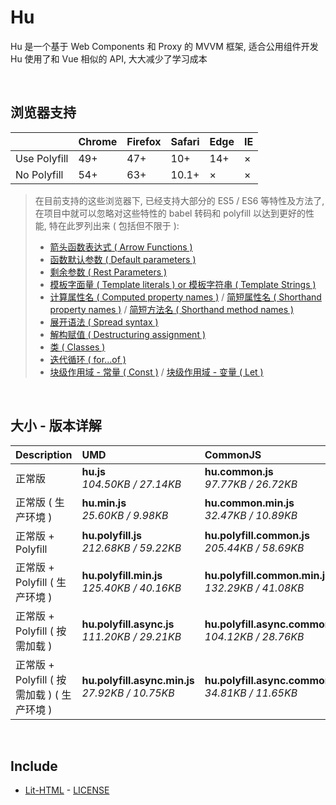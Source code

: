 # Hu
Hu 是一个基于 Web Components 和 Proxy 的 MVVM 框架, 适合公用组件开发<br>
Hu 使用了和 Vue 相似的 API, 大大减少了学习成本

<br>

## 浏览器支持

|              | Chrome | Firefox | Safari | Edge | IE |
| :-           | :-     | :-      | :-     | :-   | :- |
| Use Polyfill | 49+    | 47+     | 10+    | 14+  | ×  |
| No Polyfill  | 54+    | 63+     | 10.1+  | ×    | ×  |

> 在目前支持的这些浏览器下, 已经支持大部分的 ES5 / ES6 等特性及方法了,<br>
> 在项目中就可以忽略对这些特性的 babel 转码和 polyfill 以达到更好的性能, 特在此罗列出来 ( 包括但不限于 ): <br>
  > - [箭头函数表达式 ( Arrow Functions )](https://developer.mozilla.org/zh-CN/docs/Web/JavaScript/Reference/Functions/Arrow_functions)
  > - [函数默认参数 ( Default parameters )](https://developer.mozilla.org/zh-CN/docs/Web/JavaScript/Reference/Functions/Default_parameters)
  > - [剩余参数 ( Rest Parameters )](https://developer.mozilla.org/zh-CN/docs/Web/JavaScript/Reference/Functions/Rest_parameters)
  > - [模板字面量 ( Template literals ) or 模板字符串 ( Template Strings )](https://developer.mozilla.org/zh-CN/docs/Web/JavaScript/Reference/template_strings)
  > - [计算属性名 ( Computed property names )](https://developer.mozilla.org/zh-CN/docs/Web/JavaScript/Reference/Operators/Object_initializer#计算属性名) / [简短属性名 ( Shorthand property names )](https://developer.mozilla.org/zh-CN/docs/Web/JavaScript/Reference/Operators/Object_initializer#属性定义) / [简短方法名 ( Shorthand method names )](https://developer.mozilla.org/zh-CN/docs/Web/JavaScript/Reference/Operators/Object_initializer#方法定义)
  > - [展开语法 ( Spread syntax )](https://developer.mozilla.org/zh-CN/docs/Web/JavaScript/Reference/Operators/Spread_syntax)
  > - [解构赋值 ( Destructuring assignment )](https://developer.mozilla.org/zh-CN/docs/Web/JavaScript/Reference/Operators/Destructuring_assignment)
  > - [类 ( Classes )](https://developer.mozilla.org/zh-CN/docs/Web/JavaScript/Reference/Classes)
  > - [迭代循环 ( for...of )](https://developer.mozilla.org/zh-CN/docs/Web/JavaScript/Reference/Statements/for...of)
  > - [块级作用域 - 常量 ( Const )](https://developer.mozilla.org/zh-CN/docs/Web/JavaScript/Reference/Statements/const) / [块级作用域 - 变量 ( Let )](https://developer.mozilla.org/zh-CN/docs/Web/JavaScript/Reference/Statements/let)

<br>

## 大小 - 版本详解
| Description | UMD | CommonJS | ES Module |
| :- | :- | :- | :- |
| 正常版 | **hu.js**<br>*104.50KB / 27.14KB* | **hu.common.js**<br>*97.77KB / 26.72KB* | **hu.esm.js**<br>*97.76KB / 26.71KB* |
| 正常版 ( 生产环境 ) | **hu.min.js**<br>*25.60KB / 9.98KB* | **hu.common.min.js**<br>*32.47KB / 10.89KB* | **hu.esm.min.js**<br>*25.43KB / 9.91KB* |
| 正常版 + Polyfill | **hu.polyfill.js**<br>*212.68KB / 59.22KB* | **hu.polyfill.common.js**<br>*205.44KB / 58.69KB* | **hu.polyfill.esm.js**<br>*205.42KB / 58.67KB* |
| 正常版 + Polyfill ( 生产环境 ) | **hu.polyfill.min.js**<br>*125.40KB / 40.16KB* | **hu.polyfill.common.min.js**<br>*132.29KB / 41.08KB* | **hu.polyfill.esm.min.js**<br>*125.24KB / 40.09KB* |
| 正常版 + Polyfill ( 按需加载 ) | **hu.polyfill.async.js**<br>*111.20KB / 29.21KB* | **hu.polyfill.async.common.js**<br>*104.12KB / 28.76KB* | **hu.polyfill.async.esm.js**<br>*104.10KB / 28.75KB* |
| 正常版 + Polyfill ( 按需加载 ) ( 生产环境 ) | **hu.polyfill.async.min.js**<br>*27.92KB / 10.75KB* | **hu.polyfill.async.common.min.js**<br>*34.81KB / 11.65KB* | **hu.polyfill.async.esm.min.js**<br>*27.75KB / 10.68KB* |

<br>

## Include
  - [Lit-HTML](https://github.com/Polymer/lit-html) \- [LICENSE](https://github.com/Polymer/lit-html/blob/master/LICENSE)
